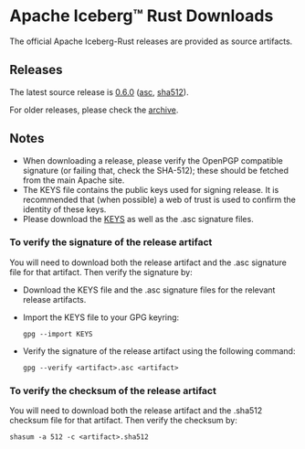 <!--
  ~ Licensed to the Apache Software Foundation (ASF) under one
  ~ or more contributor license agreements.  See the NOTICE file
  ~ distributed with this work for additional information
  ~ regarding copyright ownership.  The ASF licenses this file
  ~ to you under the Apache License, Version 2.0 (the
  ~ "License"); you may not use this file except in compliance
  ~ with the License.  You may obtain a copy of the License at
  ~
  ~   http://www.apache.org/licenses/LICENSE-2.0
  ~
  ~ Unless required by applicable law or agreed to in writing,
  ~ software distributed under the License is distributed on an
  ~ "AS IS" BASIS, WITHOUT WARRANTIES OR CONDITIONS OF ANY
  ~ KIND, either express or implied.  See the License for the
  ~ specific language governing permissions and limitations
  ~ under the License.
-->

# Apache Iceberg™ Rust Downloads

The official Apache Iceberg-Rust releases are provided as source artifacts.

## Releases

The latest source release is [0.6.0](https://www.apache.org/dyn/closer.lua/iceberg/apache-iceberg-rust-0.6.0/apache-iceberg-rust-0.6.0-src.tar.gz?action=download) ([asc](https://downloads.apache.org/iceberg/apache-iceberg-rust-0.6.0/apache-iceberg-rust-0.6.0-src.tar.gz.asc),
[sha512](https://downloads.apache.org/iceberg/apache-iceberg-rust-0.6.0/apache-iceberg-rust-0.6.0-src.tar.gz.sha512)).

For older releases, please check the [archive](https://archive.apache.org/dist/iceberg/).

## Notes

* When downloading a release, please verify the OpenPGP compatible signature (or failing that, check the SHA-512); these should be fetched from the main Apache site.
* The KEYS file contains the public keys used for signing release. It is recommended that (when possible) a web of trust is used to confirm the identity of these keys.
* Please download the [KEYS](https://downloads.apache.org/iceberg/KEYS) as well as the .asc signature files.

### To verify the signature of the release artifact

You will need to download both the release artifact and the .asc signature file for that artifact. Then verify the signature by:

* Download the KEYS file and the .asc signature files for the relevant release artifacts.
* Import the KEYS file to your GPG keyring:

    ```shell
    gpg --import KEYS
    ```

* Verify the signature of the release artifact using the following command:

    ```shell
    gpg --verify <artifact>.asc <artifact>
    ```

### To verify the checksum of the release artifact

You will need to download both the release artifact and the .sha512 checksum file for that artifact. Then verify the checksum by:

```shell
shasum -a 512 -c <artifact>.sha512
```
